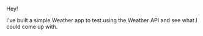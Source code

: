 Hey!

I've built a simple Weather app to test using the Weather API and see what I could come up with.
